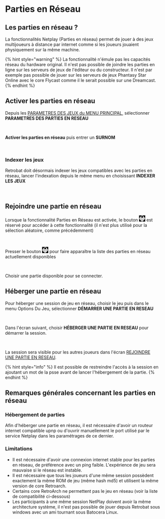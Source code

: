 # Parties en Réseau

## Les parties en réseau ?

La fonctionnalités Netplay (Parties en réseau) permet de jouer à des jeux multijoueurs à distance par internet comme si les joueurs jouaient physiquement sur la même machine.

{% hint style="warning" %}
La fonctionnalité n'émule pas les capacités réseau du hardware original. Il n'est pas possible de joindre les parties en ligne sur les serveurs de jeux de l'éditeur ou du constructeur. Il n'est par exemple pas possible de jouer sur les serveurs de jeux Phantasy Star Online avec le core Flycast comme il le serait possible sur une Dreamcast.
{% endhint %}

## Activer les parties en réseau

Depuis les [PARAMETRES DES JEUX du MENU PRINCIPAL](../navigation/main-menu.md#parametres-des-jeux), sélectionner **PARAMETRES DES PARTIES EN RESEAU**

<div align="left">

<figure><img src="https://i.imgur.com/Bc24Z3F.png" alt=""><figcaption></figcaption></figure>

</div>

**Activer les parties en réseau** puis entrer un **SURNOM**

<div align="left">

<figure><img src="https://i.imgur.com/d2z3s2T.png" alt=""><figcaption></figcaption></figure>

</div>

### **Indexer les jeux**

Retrobat doit désormais indexer les jeux compatibles avec les parties en réseau, lancer l'indexation depuis le même menu en choisissant **INDEXER LES JEUX**

<div align="left">

<figure><img src="https://i.imgur.com/d2z3s2T.png" alt=""><figcaption></figcaption></figure>

</div>

## Rejoindre une partie en réseau

Lorsque la fonctionnalité Parties en Réseau est activée, le bouton ![](<../.gitbook/assets/image (34).png>)  est réservé pour accéder à cette fonctionnalité (il n'est plus utilisé pour la sélection aléatoire, comme précédemment)

<div align="left">

<figure><img src="https://i.imgur.com/eQ6dI9B.png" alt=""><figcaption></figcaption></figure>

</div>

Presser le bouton ![](<../.gitbook/assets/image (34).png>) pour faire apparaître la liste des parties en réseau actuellement disponibles

<div align="left">

<figure><img src="https://i.imgur.com/pRjaEmY.png" alt=""><figcaption></figcaption></figure>

</div>

Choisir une partie disponible pour se connecter.

## Héberger une partie en réseau

Pour héberger une session de jeu en réseau, choisir le jeu puis dans le menu Options Du Jeu, sélectionner **DÉMARRER UNE PARTIE EN RESEAU**

<div align="left">

<figure><img src="https://i.imgur.com/jYz5ejo.png" alt=""><figcaption></figcaption></figure>

</div>

Dans l'écran suivant, choisir **HÉBERGER UNE PARTIE EN RESEAU** pour démarrer la session.

<div align="left">

<figure><img src="https://i.imgur.com/sFgEVRn.png" alt=""><figcaption></figcaption></figure>

</div>

La session sera visible pour les autres joueurs dans l'écran [REJOINDRE UNE PARTIE EN RESEAU](netplay.md#rejoindre-une-partie-en-reseau).

{% hint style="info" %}
Il est possible de restreindre l'accès à la session en ajoutant un mot de la psse avant de lancer l'hébergement de la partie.
{% endhint %}

## Remarques générales concernant les parties en réseau

### Hébergement de parties

Afin d'héberger une partie en réseau, il est nécessaire d'avoir un routeur internet compatible upnp ou d'ouvrir manuellement le port utilisé par le service Netplay dans les paramétrages de ce dernier.

### Limitations

* Il est nécessaire d'avoir une connexion internet stable pour les parties en réseau, de préférence avec un ping faible. L'expérience de jeu sera mauvaise si le réseau est instable.&#x20;
* Il est nécessaire que tous les joueurs d'une même session possèdent exactement la même ROM de jeu (même hash md5) et utilisent la même version de core Retroarch.
* Certains core RetroArch ne permettent pas le jeu en réseau (voir la liste de compatibilité ci-dessous)
* Les participants à une même session NetPlay doivent avoir la même architecture système, il n'est pas possible de jouer depuis Retrobat sous windows avec un ami tournant sous Batocera Linux.
